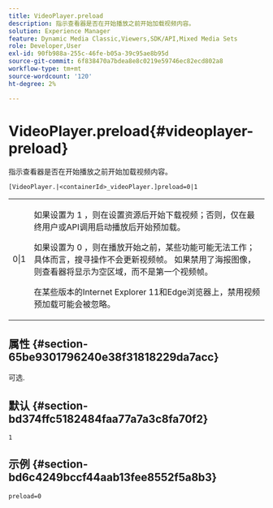 ```yaml
---
title: VideoPlayer.preload
description: 指示查看器是否在开始播放之前开始加载视频内容。
solution: Experience Manager
feature: Dynamic Media Classic,Viewers,SDK/API,Mixed Media Sets
role: Developer,User
exl-id: 90fb988a-255c-46fe-b05a-39c95ae8b95d
source-git-commit: 6f838470a7bdea8e8c0219e59746ec82ecd802a8
workflow-type: tm+mt
source-wordcount: '120'
ht-degree: 2%

---
```


# VideoPlayer.preload{#videoplayer-preload}

指示查看器是否在开始播放之前开始加载视频内容。

`[VideoPlayer.|<containerId>_videoPlayer.]preload=0|1`

<table id="table_AE7AAFA9B4374E31B51D06511EB96401"> 
 <tbody> 
  <tr> 
   <td colname="col1"> <p> <span class="codeph"> 0|1 </span> </p> </td> 
   <td colname="col2"> <p> 如果设置为<span class="codeph"> 1 </span>，则在设置资源后开始下载视频；否则，仅在最终用户或API调用启动播放后开始预加载。 </p> <p>如果设置为<span class="codeph"> 0 </span>，则在播放开始之前，某些功能可能无法工作；具体而言，搜寻操作不会更新视频帧。 如果禁用了海报图像，则查看器将显示为空区域，而不是第一个视频帧。 </p> <p>在某些版本的Internet Explorer 11和Edge浏览器上，禁用视频预加载可能会被忽略。 </p> </td> 
  </tr> 
 </tbody> 
</table>

## 属性 {#section-65be9301796240e38f31818229da7acc}

可选.

## 默认 {#section-bd374ffc5182484faa77a7a3c8fa70f2}

`1`

## 示例 {#section-bd6c4249bccf44aab13fee8552f5a8b3}

`preload=0`
